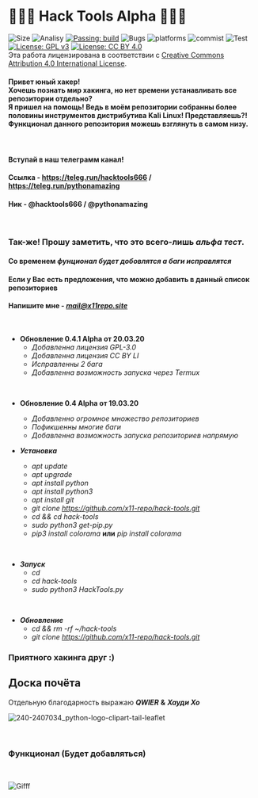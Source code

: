 # 🔹🐍🔹 Hack Tools Alpha 🔹🐍🔹 


![Size](https://img.shields.io/github/repo-size/x11-repo/hack-tools)
![Analisy](https://img.shields.io/badge/quality-4.862-success)
[![Passing: build](https://img.shields.io/badge/build-passing-green.svg)](https://img.shields.io/badge/build-passing-green)
![Bugs](https://img.shields.io/badge/bug%2072-fixed-blueviolet)
![platforms](https://img.shields.io/badge/platform's-Linux%20%7C%20Ubuntu%20%7C%20Termux%20%7C%20Windows%2010-important)
![commist](https://img.shields.io/github/last-commit/x11-repo/hack-tools)
![Test](https://img.shields.io/badge/test-%E2%9C%94%2078%20%7C%20%E2%9C%98%200-brightgreen)
[![License: GPL v3](https://img.shields.io/badge/License-GPLv3-blue.svg)](https://www.gnu.org/licenses/gpl-3.0)
[![License: CC BY 4.0](https://img.shields.io/badge/License-CC%20BY%204.0-lightgrey.svg)](https://creativecommons.org/licenses/by/4.0/)
</a><br />Эта работа лицензирована в соответствии с <a rel="license" href="http://creativecommons.org/licenses/by/4.0/">Creative Commons Attribution 4.0 International License</a>.

<h4>Привет юный хакер!<br> Хочешь познать мир хакинга, но нет времени устанавливать все репозитории отдельно? <br> Я пришел на помощь! Ведь в моём репозитории собранны более половины инструментов дистрибутива Kali Linux! Представляешь?!<br> Функционал данного репозитория можешь взглянуть в самом низу.</h4>

<br>

#### Вступай в наш телеграмм канал!
#### Ссылка - https://teleg.run/hacktools666 / https://teleg.run/pythonamazing
#### Ник - @hacktools666 / @pythonamazing

<br>

### Так-же! Прошу заметить, что это всего-лишь ***альфа тест***.
#### Со временем ***фунционал будет добовлятся а баги исправлятся***
#### Если у Вас есть предложения, что можно добавить в данный список репозиториев
#### Напишите мне - ***mail@x11repo.site***

<br>

  + **Обновление 0.4.1 Alpha от 20.03.20**
    + *Добавленна лицензия GPL-3.0*
    + *Добавленна лицензия CC BY LI*
    + *Исправленны 2 бага*
    + *Добавленна возможность запуска через Termux*

<br>

  + **Обновление 0.4 Alpha от 19.03.20**
    + *Добавленно огромное множество репозиториев*
    + *Пофикшенны многие баги*
    + *Добавленна возможность запуска репозиториев напрямую*


  + ***Установка***
    + *apt update*
    + *apt upgrade*
    + *apt install python*
    + *apt install python3*
    + *apt install git*
    + *git clone https://github.com/x11-repo/hack-tools.git*
    + *cd && cd hack-tools*
    + *sudo python3 get-pip.py*
    + *pip3 install colorama* **или** *pip install colorama*

<br>

  + ***Запуск***
    + *cd*
    + *cd hack-tools*
    + *sudo python3 HackTools.py*
    
<br>

  + ***Обновление***
    + *cd && rm -rf ~/hack-tools*
    + *git clone https://github.com/x11-repo/hack-tools.git*

### Приятного хакинга друг :)
## Доска почёта
Отдельную благодарность выражаю ***QWIER*** **&** ***Хауди Хо***
<br>

![240-2407034_python-logo-clipart-tail-leaflet](https://user-images.githubusercontent.com/61265099/77120042-ee836700-6a48-11ea-9c8c-0db73ccc9c14.jpg)

<br>
<h3>Функционал (Будет добавляться)</h3>
<br>

![Gifff](https://user-images.githubusercontent.com/61265099/77121675-cc8be380-6a4c-11ea-8660-2cecb287aab6.gif)
